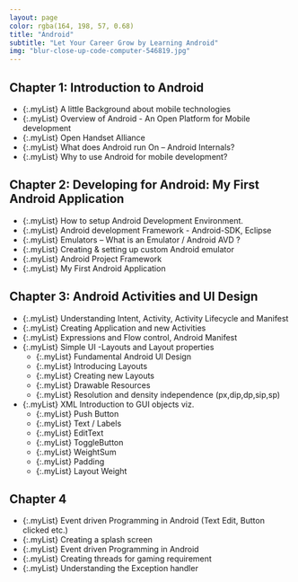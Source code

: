 ```yaml
---
layout: page
color: rgba(164, 198, 57, 0.68)
title: "Android"
subtitle: "Let Your Career Grow by Learning Android"
img: "blur-close-up-code-computer-546819.jpg"
---
```


## Chapter 1: Introduction to Android

* {:.myList} A little Background about mobile technologies
* {:.myList} Overview of Android - An Open Platform for Mobile development
* {:.myList} Open Handset Alliance
* {:.myList} What does Android run On – Android Internals?
* {:.myList} Why to use Android for mobile development?

## Chapter 2:  Developing for Android: My First Android Application

* {:.myList} How to setup Android Development Environment.
* {:.myList} Android development Framework - Android-SDK, Eclipse
* {:.myList} Emulators – What is an Emulator / Android AVD ?
* {:.myList} Creating & setting up custom Android emulator
* {:.myList} Android Project Framework
* {:.myList} My First Android Application

## Chapter 3: Android Activities and UI Design

* {:.myList} Understanding Intent, Activity, Activity Lifecycle and Manifest
* {:.myList} Creating Application and new Activities
* {:.myList} Expressions and Flow control, Android Manifest 
* {:.myList} Simple UI -Layouts and Layout properties
  - {:.myList} Fundamental Android UI Design
  - {:.myList} Introducing Layouts
  - {:.myList} Creating new Layouts
  - {:.myList} Drawable Resources
  - {:.myList} Resolution and density independence (px,dip,dp,sip,sp)
* {:.myList} XML Introduction to GUI objects viz.
  - {:.myList} Push Button
  - {:.myList} Text / Labels
  - {:.myList} EditText
  - {:.myList} ToggleButton
  - {:.myList} WeightSum
  - {:.myList} Padding
  - {:.myList} Layout Weight

## Chapter 4

* {:.myList} Event driven Programming in Android (Text Edit, Button clicked etc.)
* {:.myList} Creating a splash screen
* {:.myList} Event driven Programming in Android
* {:.myList} Creating threads for gaming requirement
* {:.myList} Understanding the Exception handler
